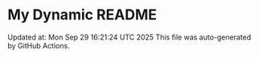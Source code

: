 # My Dynamic README
Updated at: Mon Sep 29 16:21:24 UTC 2025
This file was auto-generated by GitHub Actions.
